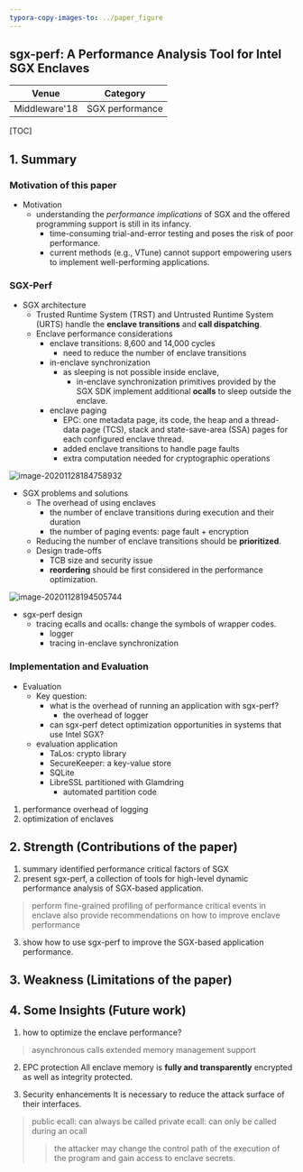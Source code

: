 ```yaml
---
typora-copy-images-to: ../paper_figure
---
```

sgx-perf: A Performance Analysis Tool for Intel SGX Enclaves
------------------------------------------
|           Venue            |       Category       |
| :------------------------: | :------------------: |
| Middleware'18 | SGX performance |
[TOC]

## 1. Summary
### Motivation of this paper
- Motivation
  - understanding the *performance implications* of SGX and the offered programming support is still in its infancy.
    - time-consuming trial-and-error testing and poses the risk of poor performance.
    - current methods (e.g., VTune) cannot support empowering users to implement well-performing applications.

### SGX-Perf

- SGX architecture
  - Trusted Runtime System (TRST) and Untrusted Runtime System (URTS) handle the **enclave transitions** and **call dispatching**.
  - Enclave performance considerations 
    - enclave transitions: 8,600 and 14,000 cycles
      - need to reduce the number of enclave transitions
    - in-enclave synchronization
      - as sleeping is not possible inside enclave, 
        - in-enclave synchronization primitives provided by the SGX SDK implement additional **ocalls** to sleep outside the enclave.
    - enclave paging
      - EPC: one metadata page, its code, the heap and a thread-data page (TCS), stack and state-save-area (SSA) pages for each configured enclave thread. 
      - added enclave transitions to handle page faults 
      - extra computation needed for cryptographic operations

![image-20201128184758932](../paper_figure/image-20201128184758932.png)

- SGX problems and solutions
  - The overhead of using enclaves 
    - the number of enclave transitions during execution and their duration
    - the number of paging events: page fault + encryption
  - Reducing the number of enclave transitions should be **prioritized**.
  - Design trade-offs
    - TCB size and security issue
    - **reordering** should be first considered in the performance optimization.

![image-20201128194505744](../paper_figure/image-20201128194505744.png)

- sgx-perf design 
  - tracing ecalls and ocalls: change the symbols of wrapper codes.
    - logger
    - tracing in-enclave synchronization 

### Implementation and Evaluation
- Evaluation
  - Key question:
    - what is the overhead of running an application with sgx-perf?
      - the overhead of logger
    - can sgx-perf detect optimization opportunities in systems that use Intel SGX?
  - evaluation application
    - TaLos: crypto library
    - SecureKeeper: a key-value store
    - SQLite
    - LibreSSL partitioned with Glamdring
      - automated partition code 

1. performance overhead of logging
2. optimization of enclaves


## 2. Strength (Contributions of the paper)
1. summary identified performance critical factors of SGX
2. present sgx-perf, a collection of tools for high-level dynamic performance analysis of SGX-based application.
> perform fine-grained profiling of performance critical events in enclave
> also provide recommendations on how to improve enclave performance

3. show how to use sgx-perf to improve the SGX-based application performance.

## 3. Weakness (Limitations of the paper)

## 4. Some Insights (Future work)

1. how to optimize the enclave performance?
> asynchronous calls 
> extended memory management support 

2. EPC protection
All enclave memory is **fully and transparently** encrypted as well as integrity protected. 

3. Security enhancements
It is necessary to reduce the attack surface of their interfaces.
> public ecall: can always be called
> private ecall: can only be called during an ocall
>
> > the attacker may change the control path of the execution of the program and gain access to enclave secrets.
